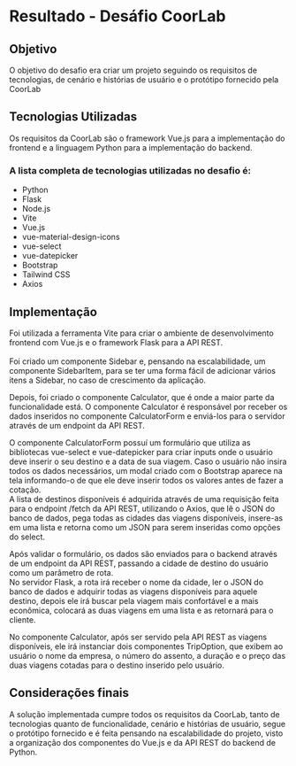 # Resultado - Desáfio CoorLab

## Objetivo
O objetivo do desafio era criar um projeto seguindo os requisitos de tecnologias, de cenário e histórias de usuário e o protótipo fornecido pela CoorLab

## Tecnologias Utilizadas
Os requisitos da CoorLab são o framework Vue.js para a implementação do frontend e a linguagem Python para a implementação do backend.
<h3>A lista completa de tecnologias utilizadas no desafio é:</h4>
<ul>
    <li>Python</li>
    <li>Flask</li>
    <li>Node.js</li>
    <li>Vite</li>
    <li>Vue.js</li>
    <li>vue-material-design-icons</li>
    <li>vue-select</li>
    <li>vue-datepicker</li>
    <li>Bootstrap</li>
    <li>Tailwind CSS</li>
    <li>Axios</li>
</ul>

## Implementação
Foi utilizada a ferramenta Vite para criar o ambiente de desenvolvimento frontend com Vue.js e o framework Flask para a API REST.<br><br>
Foi criado um componente Sidebar e, pensando na escalabilidade, um componente SidebarItem, para se ter uma forma fácil de adicionar vários itens a Sidebar, no caso de crescimento da aplicação.<br>

Depois, foi criado o componente Calculator, que é onde a maior parte da funcionalidade está. O componente Calculator é responsável por receber os dados inseridos no componente CalculatorForm e enviá-los para o servidor através de um endpoint da API REST.<br>

O componente CalculatorForm possuí um formulário que utiliza as bibliotecas vue-select e vue-datepicker para criar inputs onde o usuário deve inserir o seu destino e a data de sua viagem. Caso o usuário não insira todos os dados necessários, um modal criado com o Bootstrap aparece na tela informando-o de que ele deve inserir todos os valores antes de fazer a cotação.<br>
A lista de destinos disponíveis é adquirida através de uma requisição feita para o endpoint /fetch da API REST, utilizando o Axios, que lê o JSON do banco de dados, pega todas as cidades das viagens disponíveis, insere-as em uma lista e retorna como um JSON para serem inseridas como opções do select.<br>

Após validar o formulário, os dados são enviados para o backend através de um endpoint da API REST, passando a cidade de destino do usuário como um parâmetro de rota.<br>
No servidor Flask, a rota irá receber o nome da cidade, ler o JSON do banco de dados e adquirir todas as viagens disponíveis para aquele destino, depois ele irá buscar  pela viagem mais confortável e a mais econômica, colocará as duas viagens em uma lista e as retornará para o cliente.<br>

No componente Calculator, após ser servido pela API REST as viagens disponíveis, ele irá instanciar dois componentes TripOption, que exibem ao usuário o nome da empresa, o número do assento, a duração e o preço das duas viagens cotadas para o destino inserido pelo usuário.

## Considerações finais
A solução implementada cumpre todos os requisitos da CoorLab, tanto de tecnologias quanto de funcionalidade, cenário e histórias de usuário, segue o protótipo fornecido e é feita pensando na escalabilidade do projeto, visto a organização dos componentes do Vue.js e da API REST do backend de Python.